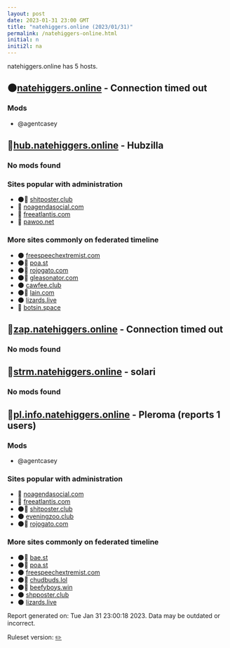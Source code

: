 ```yaml
---
layout: post
date: 2023-01-31 23:00 GMT
title: "natehiggers.online (2023/01/31)"
permalink: /natehiggers-online.html
initial: n
initi2l: na
---
```


natehiggers.online has 5 hosts.

## 🌑[natehiggers.online](https://natehiggers.online) - Connection timed out

### Mods
 * @agentcasey

## 🐘[hub.natehiggers.online](https://hub.natehiggers.online) - Hubzilla

### No mods found

### Sites popular with administration

* 🌑🧸 [shitposter.club](/shitposter-club.html)
* 💉 [noagendasocial.com](/noagendasocial-com.html)
* 💉 [freeatlantis.com](/freeatlantis-com.html)
* 🧸 [pawoo.net](/pawoo-net.html)

### More sites commonly on federated timeline

* 🌑 [freespeechextremist.com](/freespeechextremist-com.html)
* 🌑🧸 [poa.st](/poa-st.html)
* 🌑🧸 [rojogato.com](/rojogato-com.html)
* 🌑🧸 [gleasonator.com](/gleasonator-com.html)
* 🌑 [cawfee.club](/cawfee-club.html)
* 🌑🧸 [lain.com](/lain-com.html)
* 🌑 [lizards.live](/lizards-live.html)
* 🐘 [botsin.space](/botsin-space.html)

## 🐘[zap.natehiggers.online](https://zap.natehiggers.online) - Connection timed out

### No mods found

## 🐘[strm.natehiggers.online](https://strm.natehiggers.online) - solari

### No mods found

## 🐘[pl.info.natehiggers.online](https://pl.info.natehiggers.online) - Pleroma (reports 1 users)

### Mods
 * @agentcasey

### Sites popular with administration

* 💉 [noagendasocial.com](/noagendasocial-com.html)
* 💉 [freeatlantis.com](/freeatlantis-com.html)
* 🌑🧸 [shitposter.club](/shitposter-club.html)
* 🌑 [eveningzoo.club](/eveningzoo-club.html)
* 🌑🧸 [rojogato.com](/rojogato-com.html)

### More sites commonly on federated timeline

* 🌑🧸 [bae.st](/bae-st.html)
* 🌑🧸 [poa.st](/poa-st.html)
* 🌑 [freespeechextremist.com](/freespeechextremist-com.html)
* 🌑🧸 [chudbuds.lol](/chudbuds-lol.html)
* 🌑🧸 [beefyboys.win](/beefyboys-win.html)
* 🌑 [shpposter.club](/shpposter-club.html)
* 🌑 [lizards.live](/lizards-live.html)

Report generated on: Tue Jan 31 23:00:18 2023. Data may be outdated or incorrect.

Ruleset version: [✏️](/version-pencil)
